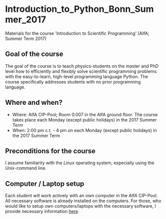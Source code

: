 # Introduction_to_Python_Bonn_Summer_2017
Materials for the course 'Introduction to Scientific Programming' (AIfA; Summer Term 2017)

## Goal of the course
The goal of the course is to teach physics-students on the master and
PhD level how to efficiently and flexibly solve scientific programming
problems with the easy-to-learn, high-level programming language
Python. The course specifically addresses students with no prior programming
language.

## Where and when?
 - Where: AIfA CIP-Pool; Room 0.007 in the AIfA ground floor.
The course takes place each Monday (except public holidays) in the 2017 Summer Term
 - When: 2:00 pm c.t. - 4 pm on each Monday (except public holidays) in the 2017 Summer Term

## Preconditions for the course
I assume familiarity with the *Linux* operating system, especially using the
*Unix*-command line.

## Computer / Laptop setup
Each student will work actively with an own computer in the AIfA CIP-Pool. All necessary software is already installed on the computers. For those, who would like to setup own computers/laptops with the necessary software, I provide necessary information [here](https://github.com/terben/Introduction_to_Python_Bonn_Summer_2017/tree/master/computer_setup).
